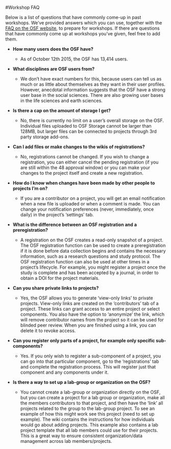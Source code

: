 #Workshop FAQ

Below is a list of questions that have commonly come-up in past workshops. We’ve provided answers which you can use, together with the [FAQ on the OSF website](https://osf.io/faq/), to prepare for workshops. If there are questions that have commonly come up at workshops you’ve given, feel free to add them.


* **How many users does the OSF have?**
  * As of October 12th 2015, the OSF has 13,414 users.

* **What disciplines are OSF users from?**
  * We don’t have exact numbers for this, because users can tell us as much or as little about themselves as they want in their user profiles. However, anecdotal information suggests that the OSF have a strong user base in the social sciences. There are also growing user bases in the life sciences and earth sciences.

* **Is there a cap on the amount of storage I get?**
  * No, there is currently no limit on a user’s overall storage on the OSF. Individual files uploaded to OSF Storage cannot be larger than 128MB, but larger files can be connected to projects through 3rd party storage add-ons.

* **Can I add files or make changes to the wikis of registrations?**
  * No, registrations cannot be changed. If you wish to change a registration, you can either cancel the pending registration (if you are still within the 48 approval window) or you can make your changes to the project itself and create a new registration.

* **How do I know when changes have been made by other people to projects I’m on?**
  * If you are a contributor on a project, you will get an email notification when a new file is uploaded or when a comment is made. You can change your notification preferences (never, immediately, once daily) in the project’s ‘settings’ tab.

* **What is the difference between an OSF registration and a preregistration?**
  * A registration on the OSF creates a read-only snapshot of a project. The OSF registration function can be used to create a preregistration if it is done before data collection begins and contains the necessary information, such as a research questions and study protocol. The OSF registration function can also be used at other times in a project’s lifecycle. For example, you might register a project once the study is complete and has been accepted by a journal, in order to obtain a DOI for the project materials.

* **Can you share private links to projects?**
  * Yes, the OSF allows you to generate ‘view-only links’ to private projects. View-only links are created on the ‘contributors’ tab of a project. These links can grant access to an entire project or select components. You also have the option to ‘anonymize’ the link, which will remove contributor names from the project so it can be used for blinded peer review. When you are finished using a link, you can delete it to revoke access.

* **Can you register only parts of a project, for example only specific sub-components?**
  * Yes. If you only wish to register a sub-component of a project, you can go into that particular component, go to the ‘registrations’ tab and complete the registration process. This will register just that component and any components under it. 

* **Is there a way to set up a lab-group or organization on the OSF?**
  * You cannot create a lab-group or organization directly on the OSF, but you can create a project for a lab group or organization, make all the members contributors to that project, and then have the ‘link’ all projects related to the group to the lab-group project. To see an example of how this might work see this project (need to set up example). The wiki contains the instructions for how individuals would go about adding projects. This example also contains a lab project template that all lab members could use for their projects. This is a great way to ensure consistent organization/data management across lab members/projects. 
